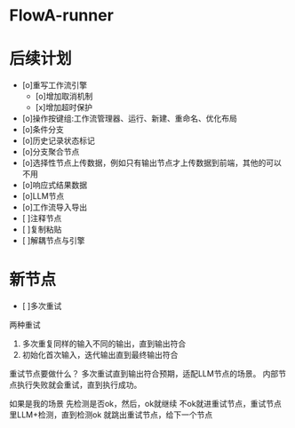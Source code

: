 # FlowA-runner

# 后续计划
* [o]重写工作流引擎
  * [o]增加取消机制
  * [x]增加超时保护
* [o]操作按键组:工作流管理器、运行、新建、重命名、优化布局
* [o]条件分支
* [o]历史记录状态标记
* [o]分支聚合节点
* [o]选择性节点上传数据，例如只有输出节点才上传数据到前端，其他的可以不用
* [o]响应式结果数据
* [o]LLM节点
* [o]工作流导入导出
* [ ]注释节点
* [ ]复制粘贴
* [ ]解耦节点与引擎

# 新节点
* [ ]多次重试

两种重试
1. 多次重复同样的输入不同的输出，直到输出符合
2. 初始化首次输入，迭代输出直到最终输出符合

重试节点要做什么？
多次重试直到输出符合预期，适配LLM节点的场景。
内部节点执行失败就会重试，直到执行成功。

如果是我的场景
先检测是否ok，然后，ok就继续
不ok就进重试节点，重试节点里LLM+检测，直到检测ok
就跳出重试节点，给下一个节点
